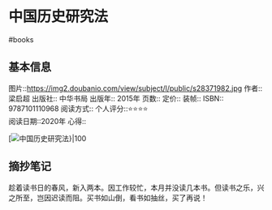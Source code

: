 # 中国历史研究法
#books 
## 基本信息

图片::https://img2.doubanio.com/view/subject/l/public/s28371982.jpg
作者:: 梁启超
出版社:: 中华书局
出版年:: 2015年
页数:: 
定价:: 
装帧:: 
ISBN:: 9787101110968
阅读方式::
个人评分::⭐⭐⭐⭐  
阅读日期::2020年
心得::

 [![中国历史研究法}|100](https://img2.doubanio.com/view/subject/l/public/s28371982.jpg )

## 摘抄笔记
趁着读书日的春风，新入两本。因工作较忙，本月并没读几本书。但读书之乐，兴之所至，岂因迟读而阻。买书如山倒，看书如抽丝，买了再说！
